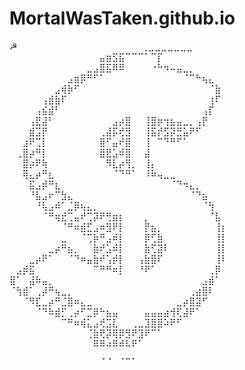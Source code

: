 # MortalWasTaken.github.io
☭⠀⠀⠀
⠀⠀⠀⠀⠀⠀⠀⠀⠀⠀⠀⠀⠀⠀⠀⠀⢀⣀⣀⣀⣀⣀⣀⣀⠀⠀⠀⠀⠀⠀⠀⠀⠀⠀
⠀⠀⠀⠀⠀⠀⠀⠀⠀⠀⠀⠀⠀⠀⣤⣶⣫⣯⠉⠉⠉⠁⠉⡏⠀⠀⠀⠀⠀⠀⠀⠀⠀⠀
⠀⠀⠀⠀⠀⠀⠀⠀⠀⠀⠀⠀⣀⣠⣿⣯⠿⠿⠀⠀⠀⠀⠐⠓⠲⠤⣤⣀⡀⠀⠀⠀⠀⠀
⠀⠀⠀⠀⠀⠀⠀⠀⠀⣠⣶⡿⠛⠋⠁⠀⠀⠀⠀⠀⠀⠀⠀⠀⠀⠀⠀⠈⠉⠓⢦⣄⠀⠀
⠀⠀⠀⠀⠀⠀⠀⣠⢾⡷⠋⠀⠀⠀⠀⠀⠀⠀⠀⠀⠀⠀⠀⠀⠀⠀⠀⠀⠀⠀⠀⠈⣷⠀
⠀⠀⠀⠀⠀⢠⣾⣷⠏⠀⠀⠀⠀⠀⠀⠀⠀⠀⠀⠀⠀⠀⠀⠀⠀⠀⠀⠀⠀⠀⠀⢰⠏⠀
⠀⠀⠀⠀⢠⣮⣾⠃⠀⠀⠀⠀⠀⠀⠀⠀⠀⠀⠀⠀⠀⠀⠀⠀⠀⠀⠀⠀⠀⠀⢠⡏⠀⠀
⠀⠀⠀⢠⣟⣼⠃⠀⠀⠀⠀⠀⠀⠀⠀⠀⣠⡴⣿⠀⠀⢸⣿⡶⢲⣦⣤⣀⡀⢠⡟⠀⠀⠀
⠀⠀⠀⣾⣩⡟⠀⠀⠀⠀⠀⠀⠀⠀⢀⣼⡯⢞⣻⠀⠀⢸⣯⡞⣫⡽⣛⣥⠟⠋⠀⠀⠀⠀
⠀⠀⣰⠟⢉⡇⠀⠀⠀⠀⠀⠀⠀⠀⣿⠋⣤⠞⣿⠀⠀⢸⠀⠉⠙⠛⠋⠁⠀⠀⠀⠀⠀⠀
⠀⢀⣿⡴⠛⡇⠀⠀⠀⠀⠀⠀⠀⠀⣿⣟⣡⠾⣿⠀⠀⣼⠀⠀⠀⠀⠀⠀⠀⠀⠀⠀⠀⠀
⠀⠀⣿⡴⠟⢷⠀⠀⠀⠀⠀⠀⠀⠀⠀⠻⣇⡴⢻⡀⠀⢸⡄⠀⠀⠀⠀⠀⠀⠀⠀⠀⠀⠀
⠀⠀⢿⣄⡴⠛⣆⠀⠀⠀⠀⠀⠀⠀⠀⠀⠈⠙⠛⠁⠀⠸⠷⢤⣀⣀⠀⠀⠀⠀⠀⠀⠀⠀
⠀⠀⠀⣯⣠⡾⠛⣆⠀⠀⠀⠀⠀⠀⠀⠀⠀⠀⠀⠀⠀⠀⠀⠀⠀⠈⠙⠲⣄⡀⠀⠀⠀⠀
⠀⠀⠀⠘⣧⣠⠖⠉⣳⣄⠀⠀⠀⠀⠀⠀⠀⠀⠀⠀⠀⠀⠀⠀⠀⠀⠀⠀⠈⠙⣦⠀⠀⠀
⠀⠀⠀⠀⠘⢧⣠⠾⠁⣈⡿⢦⣄⡀⠀⠀⠀⠀⠀⠀⠀⠀⠀⠀⠀⠀⠀⠀⠀⠀⠈⢳⠀⠀
⠀⠀⠀⠀⠀⠈⠛⢶⣞⢉⣤⠞⢉⡽⠟⢛⣶⡆⠀⠀⠀⡀⠀⠀⠀⠀⠀⠀⠀⠀⠀⠈⣧⠀
⠀⠀⠀⠀⠀⠀⠀⠀⠈⠛⠶⣾⣋⣠⠶⣻⠟⡇⠀⠀⠀⡟⣦⡀⠀⠀⠀⠀⠀⠀⠀⠀⢸⡆
⠀⠀⠀⠀⠀⠀⠀⠀⣀⠀⠀⠈⢉⡷⠛⣠⠾⡇⠀⠀⠀⡿⢋⣷⠀⠀⠀⠀⠀⠀⠀⠀⢸⡇
⠀⠀⠀⠀⠀⠀⣀⡴⠛⣦⡀⠀⠀⣷⠞⣡⠾⡇⠀⠀⠀⣷⢋⣽⠇⠀⠀⠀⠀⠀⠀⠀⢸⡇
⠀⠀⠀⣀⡴⠟⠁⠀⠀⠈⠙⠶⣤⣷⠞⢡⡾⡇⠀⠀⢠⣷⣿⠏⠀⠀⠀⠀⠀⠀⠀⠀⢸⠇
⠀⣠⡾⣯⠀⠀⠀⠀⠀⠀⠀⠀⠀⠉⠛⠛⠶⡇⠀⠀⠘⠟⠁⠀⠀⠀⠀⠀⠀⠀⠀⢀⡿⠀
⣿⠁⠀⣼⠷⣤⡀⠀⠀⠀⠀⠀⠀⠀⠀⠀⠀⠀⠀⠀⠀⠀⠀⠀⠀⠀⠀⠀⠀⠀⣠⣾⠁⠀
⠈⢳⣾⠁⢀⡼⠛⢦⣀⡀⠀⠀⠀⠀⠀⠀⠀⠀⠀⠀⠀⠀⠀⠀⠀⠀⠀⠀⢀⣴⣿⠇⠀⠀
⠀⠀⠈⠻⣏⣀⡴⠛⣈⣿⠶⣄⣀⠀⠀⠀⠀⠀⠀⠀⠀⠀⠀⠀⠀⠀⣀⡴⣿⣽⠋⠀⠀⠀
⠀⠀⠀⠀⠈⠙⠷⣾⡋⢀⡴⠋⣉⡿⠓⣦⣤⠀⠀⠀⠀⣤⣤⣤⣴⢺⢏⣼⠟⠁⠀⠀⠀⠀
⠀⠀⠀⠀⠀⠀⠀⠀⠉⠛⠶⢾⣅⣠⢞⣩⣇⠀⠀⢀⣀⣹⣿⣿⠵⠟⠋⠀⠀⠀⠀⠀⠀⠀
⠀⠀⠀⠀⠀⠀⠀⠀⠀⠀⠀⠀⢈⣷⢟⡽⢿⡿⣻⠟⣹⠟⠉⠁⠀⠀⠀⠀⠀⠀⠀⠀⠀⠀
⠀⠀⠀⠀⠀⠀⠀⠀⠀⠀⠀⠀⠀⠿⠿⠴⠿⠾⠧⠟⠁⠀⠀⠀⠀⠀⠀⠀⠀⠀⠀⠀⠀⠀
⠀⠀⠀⠀⠀⠀⠀⠀⠀⠀⠀⠀⠀⠀⢀⢀⠀⢀⣀⡀⠀⠀⠀⠀⠀⠀⠀⠀⠀⠀⠀⠀⠀⠀
